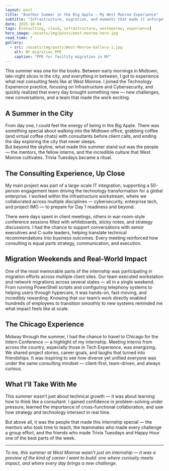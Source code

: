 ```yaml
---
layout: post
title: "Another Summer in the Big Apple — My West Monroe Experience"
subtitle: "Infrastructure, migration, and moments that made it unforgettable"
date: 2025-10-04
tags: [consulting, cloud, infrastructure, westmonroe, experience]
hero_image: /assets/img/posts/west-monroe-hero.jpg
read_time: 7
gallery:
  - src: /assets/img/posts/West-Monroe-Gallery-1.jpg
    alt: NY migration PPE
    caption: "PPE for facility migration in NY"
---
```


This summer was one for the books. Between early mornings in Midtown, late-night slices in the city, and everything in between, I got to experience what real consulting feels like at West Monroe. I joined the Technology Experience practice, focusing on Infrastructure and Cybersecurity, and quickly realized that every day brought something new — new challenges, new conversations, and a team that made the work exciting.

## A Summer in the City

From day one, I could feel the energy of being in the Big Apple. There was something special about walking into the Midtown office, grabbing coffee (and virtual coffee chats) with consultants before client calls, and ending the day exploring the city that never sleeps.  
But beyond the skyline, what made this summer stand out was the people — the mentors, the fellow interns, and the incredible culture that West Monroe cultivates. Trivia Tuesdays became a ritual.

## The Consulting Experience, Up Close

My main project was part of a large-scale IT integration, supporting a 50-person engagement team driving the technology transformation for a global enterprise. I worked within the infrastructure workstream, where we collaborated across multiple disciplines — cybersecurity, enterprise tech, and project IMO — to prepare for Day 1 readiness and beyond.  

There were days spent in client meetings, others in war-room-style conference sessions filled with whiteboards, sticky notes, and strategy discussions. I had the chance to support conversations with senior executives and C-suite leaders, helping translate technical recommendations into business outcomes. Every meeting reinforced how consulting is equal parts strategy, communication, and execution.

## Migration Weekends and Real-World Impact

One of the most memorable parts of the internship was participating in migration efforts across multiple client sites. Our team executed workstation and network migrations across several states — all in a single weekend.  
From running PowerShell scripts and configuring telephony systems to helping users through hypercare, it was hands-on, fast-moving, and incredibly rewarding. Knowing that our team’s work directly enabled hundreds of employees to transition smoothly to new systems reminded me what impact feels like at scale.

## The Chicago Experience

Midway through the summer, I had the chance to travel to Chicago for the Intern Conference — a highlight of my internship. Meeting interns from across the country, especially those in Tech Experience, was energizing. We shared project stories, career goals, and laughs that turned into friendships. It was inspiring to see how diverse yet unified everyone was under the same consulting mindset — client-first, team-driven, and always curious.

## What I’ll Take With Me

This summer wasn’t just about technical growth — it was about learning how to think like a consultant. I gained confidence in problem-solving under pressure, learned the importance of cross-functional collaboration, and saw how strategy and technology intersect in real time.  

But above all, it was the people that made this internship special — the mentors who took time to teach, the teammates who made every challenge a group effort, and the friends who made Trivia Tuesdays and Happy Hour one of the best parts of the week.

---

*To me, this summer at West Monroe wasn’t just an internship — it was a preview of the kind of career I want to build: one where curiosity meets impact, and where every day brings a new challenge.*